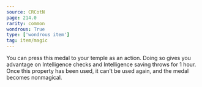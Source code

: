 ```yaml
---
source: CRCotN
page: 214.0
rarity: common
wondrous: True
type: ['wondrous item']
tag: item/magic
---
```


You can press this medal to your temple as an action. Doing so gives you advantage on Intelligence checks and Intelligence saving throws for 1 hour. Once this property has been used, it can't be used again, and the medal becomes nonmagical.


